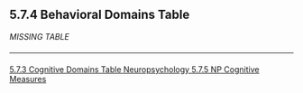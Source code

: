 ## 5.7.4 Behavioral Domains Table

_MISSING TABLE_



<hr class="soften" style="margin-top: 20px;margin-bottom: 20px;"/>

<div class="center">
<div class="btn-group">
  <a href=":pages_path:/manuals/neuropsychology/5-07-03-cognitive-domains-table.md" class="btn btn-default">
    <span class="glyphicon glyphicon-chevron-left"></span>
    5.7.3 Cognitive Domains Table
  </a>

  <a href=":pages_path:/manuals/neuropsychology" class="btn btn-default">
    <span class="glyphicon glyphicon-chevron-up"></span>
    Neuropsychology
  </a>

  <a href=":pages_path:/manuals/neuropsychology/5-07-05-np-cognitive-measures.md" class="btn btn-success">
    5.7.5 NP Cognitive Measures
    <span class="glyphicon glyphicon-chevron-right"></span>
  </a>
</div>
</div>